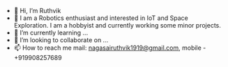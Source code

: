 - 👋 Hi, I’m Ruthvik
- 👀 I am a Robotics enthusiast and interested in IoT and Space Exploration. I am a hobbyist and currently working some minor projects.
- 🌱 I’m currently learning ...
- 💞️ I’m looking to collaborate on ...
- 📫 How to reach me  mail: nagasairuthvik1919@gmail.com, mobile - +919908257689

<!---
Ruthvik-1411/Ruthvik-1411 is a ✨ special ✨ repository because its `README.md` (this file) appears on your GitHub profile.
You can click the Preview link to take a look at your changes.
--->
